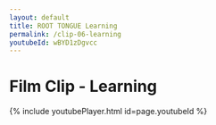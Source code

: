 ```yaml
---
layout: default
title: ROOT TONGUE Learning
permalink: /clip-06-learning
youtubeId: wBYD1zDgvcc
---
```

# Film Clip - Learning

{% include youtubePlayer.html id=page.youtubeId %}
